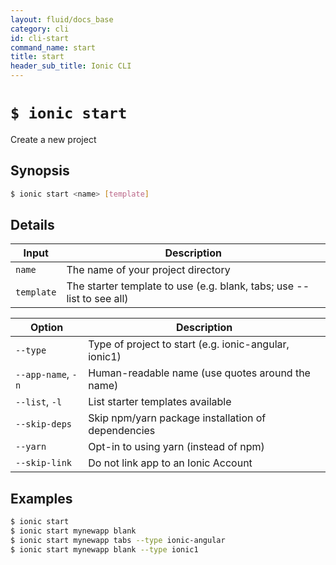 ```yaml
---
layout: fluid/docs_base
category: cli
id: cli-start
command_name: start
title: start
header_sub_title: Ionic CLI
---
```


# `$ ionic start`

Create a new project
## Synopsis

```bash
$ ionic start <name> [template]
```
  
## Details


Input | Description
----- | ----------
`name` | The name of your project directory
`template` | The starter template to use (e.g. blank, tabs; use --list to see all)


Option | Description
------ | ----------
`--type` | Type of project to start (e.g. ionic-angular, ionic1)
`--app-name`, `-n` | Human-readable name (use quotes around the name)
`--list`, `-l` | List starter templates available
`--skip-deps` | Skip npm/yarn package installation of dependencies
`--yarn` | Opt-in to using yarn (instead of npm)
`--skip-link` | Do not link app to an Ionic Account

## Examples

```bash
$ ionic start 
$ ionic start mynewapp blank
$ ionic start mynewapp tabs --type ionic-angular
$ ionic start mynewapp blank --type ionic1
```
